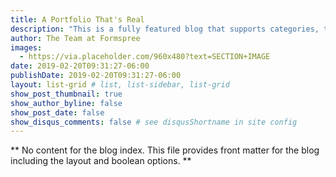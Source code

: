 ```yaml
---
title: A Portfolio That's Real
description: "This is a fully featured blog that supports categories, tags, series, and pagination."
author: The Team at Formspree
images:
  - https://via.placeholder.com/960x480?text=SECTION+IMAGE
date: 2019-02-20T09:31:27-06:00
publishDate: 2019-02-20T09:31:27-06:00
layout: list-grid # list, list-sidebar, list-grid
show_post_thumbnail: true
show_author_byline: false
show_post_date: false
show_disqus_comments: false # see disqusShortname in site config
---
```


** No content for the blog index. This file provides front matter for the blog including the layout and boolean options. **
